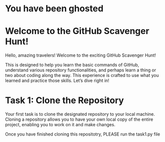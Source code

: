 # You have been ghosted

# Welcome to the GitHub Scavenger Hunt!

Hello, amazing travelers! Welcome to the exciting GitHub Scavenger Hunt! 

This is designed to help you learn the basic commands of GitHub, understand various repository functionalities, and perhaps learn a thing or two about coding along the way. This experience is crafted to use what you learned and practice those skills. Let’s dive right in!

# Task 1: Clone the Repository

Your first task is to clone the designated repository to your local machine. Cloning a repository allows you to have your own local copy of the entire project, enabling you to work on it and make changes. 

Once you have finished cloning this repositotry, PLEASE run the task1.py file

